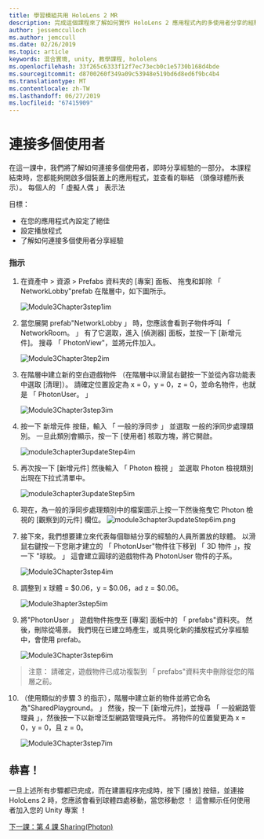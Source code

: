 ```yaml
---
title: 學習模組共用 HoloLens 2 MR
description: 完成這個課程來了解如何實作 HoloLens 2 應用程式內的多使用者分享的經驗。
author: jessemcculloch
ms.author: jemccull
ms.date: 02/26/2019
ms.topic: article
keywords: 混合實境, unity, 教學課程, hololens
ms.openlocfilehash: 33f265c6333f12f7ec73ecb0c1e5730b168d4bde
ms.sourcegitcommit: d8700260f349a09c53948e519bd6d8ed6f9bc4b4
ms.translationtype: MT
ms.contentlocale: zh-TW
ms.lasthandoff: 06/27/2019
ms.locfileid: "67415909"
---
```

# <a name="connecting-multiple-users"></a>**連接多個使用者** 

在這一課中，我們將了解如何連接多個使用者，即時分享經驗的一部分。 本課程結束時，您都能夠開啟多個裝置上的應用程式，並查看的聯結 （頭像球體所表示）。 每個人的 「 虛擬人偶 」 表示法 

目標：

- 在您的應用程式內設定了絕佳
- 設定播放程式
- 了解如何連接多個使用者分享經驗

### <a name="instructions"></a>指示

1. 在資產中 > 資源 > Prefabs 資料夾的 [專案] 面板、 拖曳和卸除 「 NetworkLobby"prefab 在階層中，如下圖所示。


   ![Module3Chapter3step1im](images/module3chapter3step1im.PNG)

2. 當您展開 prefab"NetworkLobby 」 時，您應該會看到子物件呼叫 「 NetworkRoom。 」 有了它選取，進入 [偵測器] 面板，並按一下 [新增元件]。 搜尋 「 PhotonView"，並將元件加入。

   ![Module3Chapter3tep2im](images/module3chapter3step2im.PNG)

3. 在階層中建立新的空白遊戲物件 （在階層中以滑鼠右鍵按一下並從內容功能表中選取 [清理]）。 請確定位置設定為 x = 0，y = 0，z = 0，並命名物件，也就是 「 PhotonUser。 」

   ![Module3Chapter3step3im](images/module3chapter3step3im.PNG)

4. 按一下 新增元件 按鈕，輸入 「 一般的淨同步 」 並選取 一般的淨同步處理類別。 一旦此類別會顯示，按一下 [使用者] 核取方塊，將它開啟。 

   ![module3chapter3updateStep4im](images/module3chapter3updateStep4im.png)

5. 再次按一下 [新增元件] 然後輸入 「 Photon 檢視 」 並選取 Photon 檢視類別出現在下拉式清單中。

   ![module3chapter3updateStep5im](images/module3chapter3updateStep5im.png)

6. 現在，為一般的淨同步處理類別中的檔案圖示上按一下然後拖曳它 Photon 檢視的 [觀察到的元件] 欄位。 ![module3chapter3updateStep6im.png](images/module3chapter3updateStep6im.png) 

7. 接下來，我們想要建立來代表每個聯結分享的經驗的人員所置放的球體。 以滑鼠右鍵按一下您剛才建立的 「 PhotonUser"物件往下移到 「 3D 物件 」，按一下 "球紋。 」 這會建立圓球的遊戲物件為 PhotonUser 物件的子系。

   ![Module3Chapter3step4im](images/module3chapter3step4im.PNG)

8. 調整到 x 球體 = $0.06，y = $0.06，ad z = $0.06。

   ![Module3hapter3step5im](images/module3chapter3step5im.PNG)

9. 將"PhotonUser 」 遊戲物件拖曳至 [專案] 面板中的 「 prefabs"資料夾。 然後，刪除從場景。 我們現在已建立時產生，或具現化新的播放程式分享經驗中，會使用 prefab。

   ![Module3Chapter3step6im](images/module3chapter3step6im.PNG)

> 注意： 請確定，遊戲物件已成功複製到 「 prefabs"資料夾中刪除從您的階層之前。

10. （使用類似的步驟 3 的指示），階層中建立新的物件並將它命名為"SharedPlayground。 」 然後，按一下 [新增元件]，並搜尋 「 一般網路管理員 」，然後按一下以新增泛型網路管理員元件。 將物件的位置變更為 x = 0，y = 0，且 z = 0。

    ![Module3Chapter3step7im](images/module3chapter3step7im.PNG)


## <a name="congratulations"></a>恭喜！

一旦上述所有步驟都已完成，而在建置程序完成時，按下 [播放] 按鈕，並連接 HoloLens 2 時，您應該會看到球體四處移動，當您移動您 ！ 這會顯示任何使用者加入您的 Unity 專案 ！

[下一課：第 4 課 Sharing(Photon)](mrlearning-sharing(photon)-ch4.md)

